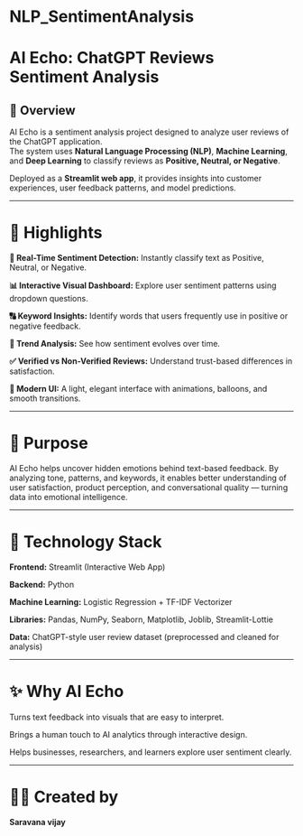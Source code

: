 # NLP_SentimentAnalysis

# AI Echo: ChatGPT Reviews Sentiment Analysis

## 📖 Overview
AI Echo is a sentiment analysis project designed to analyze user reviews of the ChatGPT application.  
The system uses **Natural Language Processing (NLP)**, **Machine Learning**, and **Deep Learning** to classify reviews as **Positive, Neutral, or Negative**.  

Deployed as a **Streamlit web app**, it provides insights into customer experiences, user feedback patterns, and model predictions.

---

# 🌟 Highlights

**💬 Real-Time Sentiment Detection:** Instantly classify text as Positive, Neutral, or Negative.

**📊 Interactive Visual Dashboard:** Explore user sentiment patterns using dropdown questions.

**🔠 Keyword Insights:** Identify words that users frequently use in positive or negative feedback.

**📆 Trend Analysis:** See how sentiment evolves over time.

**✅ Verified vs Non-Verified Reviews:** Understand trust-based differences in satisfaction.

**🎨 Modern UI:** A light, elegant interface with animations, balloons, and smooth transitions.



---

# 🧠 Purpose

AI Echo helps uncover hidden emotions behind text-based feedback.
By analyzing tone, patterns, and keywords, it enables better understanding of user satisfaction, product perception, and conversational quality — turning data into emotional intelligence.


---

# 🧰 Technology Stack

**Frontend:** Streamlit (Interactive Web App)

**Backend:** Python

**Machine Learning:** Logistic Regression + TF-IDF Vectorizer

**Libraries:** Pandas, NumPy, Seaborn, Matplotlib, Joblib, Streamlit-Lottie

**Data:** ChatGPT-style user review dataset (preprocessed and cleaned for analysis)
  

---

# ✨ Why AI Echo

Turns text feedback into visuals that are easy to interpret.

Brings a human touch to AI analytics through interactive design.

Helps businesses, researchers, and learners explore user sentiment clearly.

---

# 🧑‍💻 Created by

**Saravana vijay**
